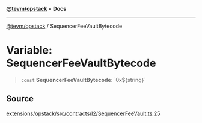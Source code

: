 [**@tevm/opstack**](../README.md) • **Docs**

***

[@tevm/opstack](../globals.md) / SequencerFeeVaultBytecode

# Variable: SequencerFeeVaultBytecode

> `const` **SequencerFeeVaultBytecode**: \`0x$\{string\}\`

## Source

[extensions/opstack/src/contracts/l2/SequencerFeeVault.ts:25](https://github.com/evmts/tevm-monorepo/blob/main/extensions/opstack/src/contracts/l2/SequencerFeeVault.ts#L25)

